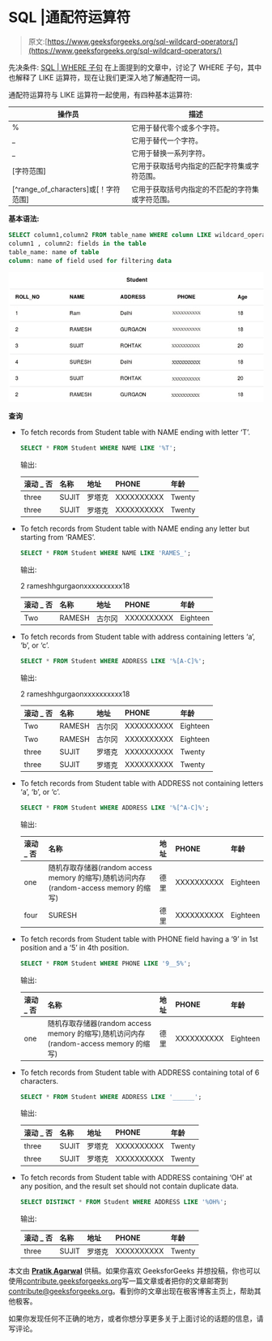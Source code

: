 # SQL |通配符运算符

> 原文:[https://www.geeksforgeeks.org/sql-wildcard-operators/](https://www.geeksforgeeks.org/sql-wildcard-operators/)

先决条件: [SQL | WHERE 子句](https://www.geeksforgeeks.org/sql-where-clause/)
在上面提到的文章中，讨论了 WHERE 子句，其中也解释了 LIKE 运算符，现在让我们更深入地了解通配符一词。

通配符运算符与 LIKE 运算符一起使用，有四种基本运算符:

| **操作员** | **描述** |
| --- | --- |
| % | 它用于替代零个或多个字符。 |
| _ | 它用于替代一个字符。 |
| _ | 它用于替换一系列字符。 |
| [字符范围] | 它用于获取括号内指定的匹配字符集或字符范围。 |
| [^range_of_characters]或[！字符范围] | 它用于获取括号内指定的不匹配的字符集或字符范围。 |

**基本语法:**

```sql
SELECT column1,column2 FROM table_name WHERE column LIKE wildcard_operator;
column1 , column2: fields in the table
table_name: name of table
column: name of field used for filtering data

```

[![table1](img/4fab6fceee0b1d1b256c3430eb713844.png)](https://media.geeksforgeeks.org/wp-content/cdn-uploads/table11.jpg)

**查询**

*   To fetch records from Student table with NAME ending with letter ‘T’.

    ```sql
    SELECT * FROM Student WHERE NAME LIKE '%T';

    ```

    输出:

    | **滚动 _ 否** | **名称** | **地址** | **PHONE** | **年龄** |
    | --- | --- | --- | --- | --- |
    | three | SUJIT | 罗塔克 | XXXXXXXXXX | Twenty |
    | three | SUJIT | 罗塔克 | XXXXXXXXXX | Twenty |

*   To fetch records from Student table with NAME ending any letter but starting from ‘RAMES’.

    ```sql
    SELECT * FROM Student WHERE NAME LIKE 'RAMES_';

    ```

    输出:

    2 rameshhgurgaonxxxxxxxxxx18

    | **滚动 _ 否** | **名称** | **地址** | **PHONE** | **年龄** |
    | --- | --- | --- | --- | --- |
    | Two | RAMESH | 古尔冈 | XXXXXXXXXX | Eighteen |

*   To fetch records from Student table with address containing letters ‘a’, ‘b’, or ‘c’.

    ```sql
    SELECT * FROM Student WHERE ADDRESS LIKE '%[A-C]%';

    ```

    输出:

    2 rameshhgurgaonxxxxxxxxxx18

    | **滚动 _ 否** | **名称** | **地址** | **PHONE** | **年龄** |
    | --- | --- | --- | --- | --- |
    | Two | RAMESH | 古尔冈 | XXXXXXXXXX | Eighteen |
    | Two | RAMESH | 古尔冈 | XXXXXXXXXX | Eighteen |
    | three | SUJIT | 罗塔克 | XXXXXXXXXX | Twenty |
    | three | SUJIT | 罗塔克 | XXXXXXXXXX | Twenty |

*   To fetch records from Student table with ADDRESS not containing letters ‘a’, ‘b’, or ‘c’.

    ```sql
    SELECT * FROM Student WHERE ADDRESS LIKE '%[^A-C]%';

    ```

    输出:

    | **滚动 _ 否** | **名称** | **地址** | **PHONE** | **年龄** |
    | --- | --- | --- | --- | --- |
    | one | 随机存取存储器(random access memory 的缩写)ˌ随机访问内存(random-access memory 的缩写) | 德里 | XXXXXXXXXX | Eighteen |
    | four | SURESH | 德里 | XXXXXXXXXX | Eighteen |

*   To fetch records from Student table with PHONE field having a ‘9’ in 1st position and a ‘5’ in 4th position.

    ```sql
    SELECT * FROM Student WHERE PHONE LIKE '9__5%';

    ```

    输出:

    | **滚动 _ 否** | **名称** | **地址** | **PHONE** | **年龄** |
    | --- | --- | --- | --- | --- |
    | one | 随机存取存储器(random access memory 的缩写)ˌ随机访问内存(random-access memory 的缩写) | 德里 | XXXXXXXXXX | Eighteen |

*   To fetch records from Student table with ADDRESS containing total of 6 characters.

    ```sql
    SELECT * FROM Student WHERE ADDRESS LIKE '______';

    ```

    输出:

    | **滚动 _ 否** | **名称** | **地址** | **PHONE** | **年龄** |
    | --- | --- | --- | --- | --- |
    | three | SUJIT | 罗塔克 | XXXXXXXXXX | Twenty |
    | three | SUJIT | 罗塔克 | XXXXXXXXXX | Twenty |

*   To fetch records from Student table with ADDRESS containing ‘OH’ at any position, and the result set should not contain duplicate data.

    ```sql
    SELECT DISTINCT * FROM Student WHERE ADDRESS LIKE '%OH%';

    ```

    输出:

    | **滚动 _ 否** | **名称** | **地址** | **PHONE** | **年龄** |
    | --- | --- | --- | --- | --- |
    | three | SUJIT | 罗塔克 | XXXXXXXXXX | Twenty |

本文由 **[Pratik Agarwal](https://www.facebook.com/Pratik.Agarwal01)** 供稿。如果你喜欢 GeeksforGeeks 并想投稿，你也可以使用[contribute.geeksforgeeks.org](http://www.contribute.geeksforgeeks.org)写一篇文章或者把你的文章邮寄到 contribute@geeksforgeeks.org。看到你的文章出现在极客博客主页上，帮助其他极客。

如果你发现任何不正确的地方，或者你想分享更多关于上面讨论的话题的信息，请写评论。